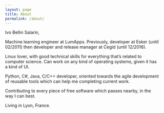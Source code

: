 ```yaml
---
layout: page
title: About
permalink: /about/
---
```


Ivo Bellin Salarin,

Machine learning engineer at LumApps.
Previously, developer at Esker (until 02/2011) then developer and release manager at Cegid (until 12/2016). 

Linux lover, with good technical skills for everything that’s related to computer science. Can work on any kind of operating systems, given it has a kind of UI.

Python, C#, Java, C/C++ developer, oriented towards the agile development of reusable tools which can help me completing current work.

Contributing to every piece of free software which passes nearby, in the way I can best.

Living in Lyon, France.
